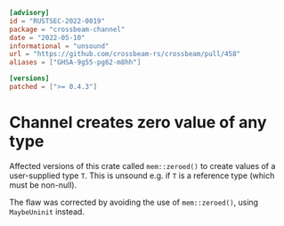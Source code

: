 ```toml
[advisory]
id = "RUSTSEC-2022-0019"
package = "crossbeam-channel"
date = "2022-05-10"
informational = "unsound"
url = "https://github.com/crossbeam-rs/crossbeam/pull/458"
aliases = ["GHSA-9g55-pg62-m8hh"]

[versions]
patched = [">= 0.4.3"]
```

# Channel creates zero value of any type

Affected versions of this crate called `mem::zeroed()` to create values of a user-supplied type `T`.
This is unsound e.g. if `T` is a reference type (which must be non-null).
 
The flaw was corrected by avoiding the use of `mem::zeroed()`, using `MaybeUninit` instead.
